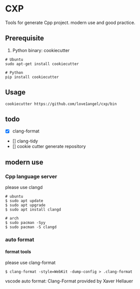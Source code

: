 # CXP

Tools for generate Cpp project. modern use and good practice.

## Prerequisite

1. Python binary: cookiecutter

``` shell
# Ubuntu
sudo apt-get install cookiecutter

# Python
pip install cookiecutter
```

## Usage

``` shell
cookiecutter https://github.com/love1angel/cxp/bin
```

## todo

- [x] clang-format
- [] clang-tidy
- [] cookie cutter generate repository

## modern use

### Cpp language server

please use clangd

``` shell
# ubuntu
$ sudo apt update
$ sudo apt upgrade
$ sudo apt install clangd

# arch
$ sudo pacman -Syy
$ sudo pacman -S clangd
```

### auto format

#### format tools

please use clang-format

``` shell
$ clang-format -style=WebKit -dump-config > .clang-format
```

vscode auto format: Clang-Format provided by Xaver Hellauer

